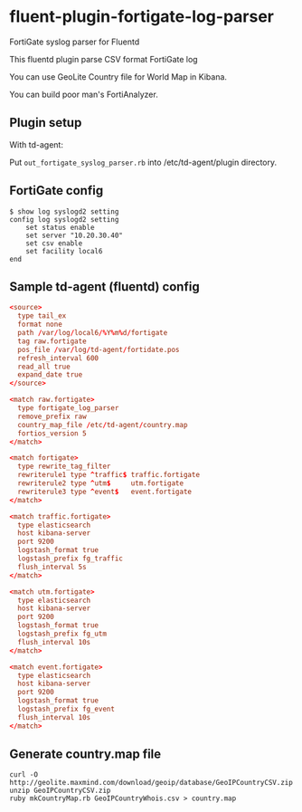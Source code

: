 fluent-plugin-fortigate-log-parser
==================================

FortiGate syslog parser for Fluentd

This fluentd plugin parse CSV format FortiGate log

You can use GeoLite Country file for World Map in Kibana.

You can build poor man's FortiAnalyzer.

## Plugin setup

With td-agent:

Put `out_fortigate_syslog_parser.rb` into /etc/td-agent/plugin directory.

## FortiGate config

```
$ show log syslogd2 setting
config log syslogd2 setting
    set status enable
    set server "10.20.30.40"
    set csv enable
    set facility local6
end
```

## Sample td-agent (fluentd) config

```:td-agent.conf
<source>
  type tail_ex
  format none
  path /var/log/local6/%Y%m%d/fortigate
  tag raw.fortigate
  pos_file /var/log/td-agent/fortidate.pos
  refresh_interval 600
  read_all true
  expand_date true
</source>

<match raw.fortigate>
  type fortigate_log_parser
  remove_prefix raw
  country_map_file /etc/td-agent/country.map
  fortios_version 5
</match>

<match fortigate>
  type rewrite_tag_filter
  rewriterule1 type ^traffic$ traffic.fortigate
  rewriterule2 type ^utm$     utm.fortigate
  rewriterule3 type ^event$   event.fortigate
</match>

<match traffic.fortigate>
  type elasticsearch
  host kibana-server
  port 9200
  logstash_format true
  logstash_prefix fg_traffic
  flush_interval 5s
</match>

<match utm.fortigate>
  type elasticsearch
  host kibana-server
  port 9200
  logstash_format true
  logstash_prefix fg_utm
  flush_interval 10s
</match>

<match event.fortigate>
  type elasticsearch
  host kibana-server
  port 9200
  logstash_format true
  logstash_prefix fg_event
  flush_interval 10s
</match>
```

## Generate country.map file

```
curl -O http://geolite.maxmind.com/download/geoip/database/GeoIPCountryCSV.zip
unzip GeoIPCountryCSV.zip
ruby mkCountryMap.rb GeoIPCountryWhois.csv > country.map
```

